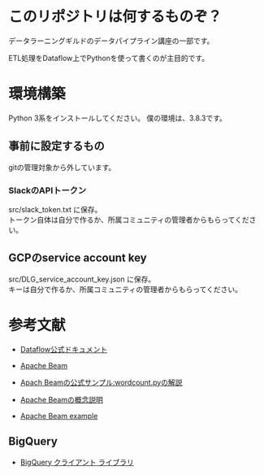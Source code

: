 # このリポジトリは何するものぞ？
データラーニングギルドのデータパイプライン講座の一部です。

ETL処理をDataflow上でPythonを使って書くのが主目的です。

# 環境構築
Python 3系をインストールしてください。
僕の環境は、3.8.3です。

## 事前に設定するもの
gitの管理対象から外しています。
### SlackのAPIトークン
src/slack_token.txt に保存。  
トークン自体は自分で作るか、所属コミュニティの管理者からもらってください。

## GCPのservice account key  
src/DLG_service_account_key.json に保存。  
キーは自分で作るか、所属コミュニティの管理者からもらってください。




# 参考文献
- [Dataflow公式ドキュメント](https://cloud.google.com/dataflow/docs?hl=ja)
- [Apache Beam](https://beam.apache.org/documentation/)
- [Apach Beamの公式サンプル:wordcount.pyの解説](https://qiita.com/arrowKato/items/9cd957f429660290ae14)
- [Apache Beamの概念説明](https://qiita.com/esakik/items/3c5c18d4a645db7a8634)

- [Apache Beam example](https://github.com/apache/beam/tree/master/sdks/python/apache_beam/examples)

## BigQuery
- [BigQuery クライアント ライブラリ](https://cloud.google.com/bigquery/docs/reference/libraries?hl=ja#client-libraries-install-python)

